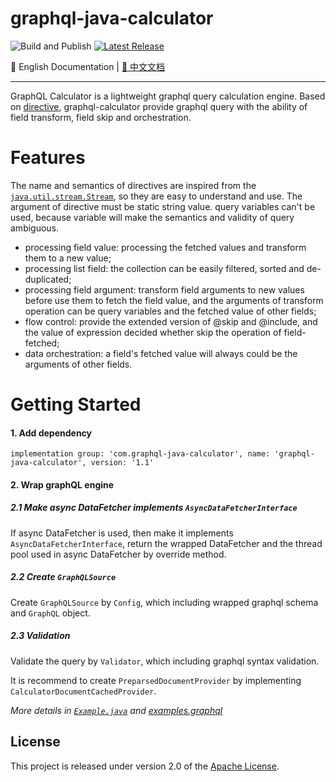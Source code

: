 # graphql-java-calculator

![Build and Publish](https://github.com/dugenkui03/graphql-java-calculator/workflows/Build%20and%20Publish/badge.svg)
[![Latest Release](https://maven-badges.herokuapp.com/maven-central/com.graphql-java-calculator/graphql-java-calculator/badge.svg)](https://maven-badges.herokuapp.com/maven-central/com.graphql-java-calculator/graphql-java-calculator)

📖 English Documentation | [📖 中文文档](README_ZH.md) 

----------------------------------------

GraphQL Calculator is a lightweight graphql query calculation engine. 
Based on [directive](https://spec.graphql.org/draft/#sec-Language.Directives), graphql-calculator provide graphql query with the ability of field transform, field skip and orchestration.

# Features

The name and semantics of directives are inspired from the [`java.util.stream.Stream`](https://docs.oracle.com/javase/8/docs/api/java/util/stream/Stream.html), so they are easy to understand and use. 
The argument of directive must be static string value. query variables can't be used, because variable will make the semantics and validity of query ambiguous.

- processing field value: processing the fetched values and transform them to a new value; 
- processing list field: the collection can be easily filtered, sorted and de-duplicated;
- processing field argument: transform field arguments to new values before use them to fetch the field value, and the arguments of transform operation can be query variables and the fetched value of other fields;
- flow control: provide the extended version of @skip and @include, and the value of expression decided whether skip the operation of field-fetched;
- data orchestration: a field's fetched value will always could be the arguments of other fields.

# Getting Started

#### 1. Add dependency

```
implementation group: 'com.graphql-java-calculator', name: 'graphql-java-calculator', version: '1.1'
```

#### 2. Wrap graphQL engine

##### 2.1 Make async DataFetcher implements `AsyncDataFetcherInterface`

If async DataFetcher is used, then make it implements `AsyncDataFetcherInterface`, 
return the wrapped DataFetcher and the thread pool used in async DataFetcher by override method.

##### 2.2 Create `GraphQLSource`

Create `GraphQLSource` by `Config`, which including wrapped graphql schema and `GraphQL` object.


##### 2.3 Validation

Validate the query by `Validator`, which including graphql syntax validation.

It is recommend to create `PreparsedDocumentProvider` by implementing `CalculatorDocumentCachedProvider`.

*More details in [`Example.java`](/src/test/java/calculator/example/Example.java) and [examples.graphql](/src/test/resources/examples.graphql)*

## License

This project is released under version 2.0 of the [Apache License](https://www.apache.org/licenses/LICENSE-2.0).
